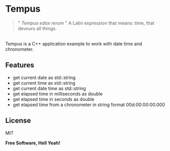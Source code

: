 # Tempus

> " _Tempus edax rerum_ "
A Latin expression that means: time, that devours all things.

\
Tempus is a C++ application example to work with date time and chronometer.

## Features

- get current date as std::string
- get current time as std::string
- get current date time as std::string
- get elapsed time in milliseconds as double
- get elapsed time in seconds as double
- get elapsed time from a chronometer in string format 00d:00:00:00.000


## License

MIT

**Free Software, Hell Yeah!**
